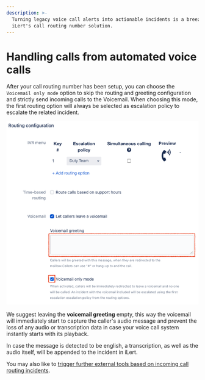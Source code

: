 ```yaml
---
description: >-
  Turning legacy voice call alerts into actionable incidents is a breeze with
  iLert's call routing number solution.
---
```


# Handling calls from automated voice calls

After your call routing number has been setup, you can choose the `Voicemail only mode` option to skip the routing and greeting configuration and strictly send incoming calls to the Voicemail. When choosing this mode, the first routing option will always be selected as escalation policy to escalate the related incident.

![](../.gitbook/assets/image%20%2819%29.png)

We suggest leaving the **voicemail greeting** empty, this way the voicemail will immediately start to capture the caller's audio message and prevent the loss of any audio or transcription data in case your voice call system instantly starts with its playback.

In case the message is detected to be english, a transcription, as well as the audio itself, will be appended to the incident in iLert.

You may also like to [trigger further external tools based on incoming call routing incidents](adding-webhooks-and-outbound-chat-messages.md).

